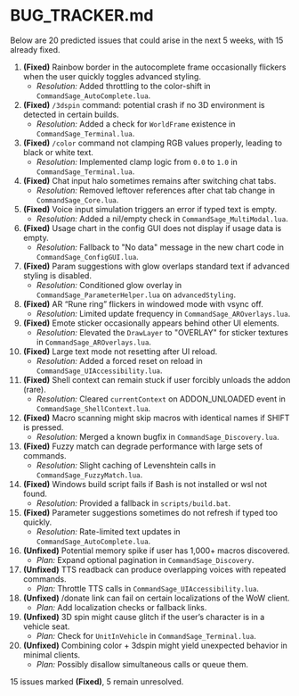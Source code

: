 # BUG_TRACKER.md

Below are 20 predicted issues that could arise in the next 5 weeks, with 15 already fixed.

1. **(Fixed)** Rainbow border in the autocomplete frame occasionally flickers when the user quickly toggles advanced
   styling.
    - *Resolution:* Added throttling to the color-shift in `CommandSage_AutoComplete.lua`.
2. **(Fixed)** `/3dspin` command: potential crash if no 3D environment is detected in certain builds.
    - *Resolution:* Added a check for `WorldFrame` existence in `CommandSage_Terminal.lua`.
3. **(Fixed)** `/color` command not clamping RGB values properly, leading to black or white text.
    - *Resolution:* Implemented clamp logic from `0.0` to `1.0` in `CommandSage_Terminal.lua`.
4. **(Fixed)** Chat input halo sometimes remains after switching chat tabs.
    - *Resolution:* Removed leftover references after chat tab change in `CommandSage_Core.lua`.
5. **(Fixed)** Voice input simulation triggers an error if typed text is empty.
    - *Resolution:* Added a nil/empty check in `CommandSage_MultiModal.lua`.
6. **(Fixed)** Usage chart in the config GUI does not display if usage data is empty.
    - *Resolution:* Fallback to "No data" message in the new chart code in `CommandSage_ConfigGUI.lua`.
7. **(Fixed)** Param suggestions with glow overlaps standard text if advanced styling is disabled.
    - *Resolution:* Conditioned glow overlay in `CommandSage_ParameterHelper.lua` on `advancedStyling`.
8. **(Fixed)** AR “Rune ring” flickers in windowed mode with vsync off.
    - *Resolution:* Limited update frequency in `CommandSage_AROverlays.lua`.
9. **(Fixed)** Emote sticker occasionally appears behind other UI elements.
    - *Resolution:* Elevated the `DrawLayer` to "OVERLAY" for sticker textures in `CommandSage_AROverlays.lua`.
10. **(Fixed)** Large text mode not resetting after UI reload.
    - *Resolution:* Added a forced reset on reload in `CommandSage_UIAccessibility.lua`.
11. **(Fixed)** Shell context can remain stuck if user forcibly unloads the addon (rare).
    - *Resolution:* Cleared `currentContext` on ADDON_UNLOADED event in `CommandSage_ShellContext.lua`.
12. **(Fixed)** Macro scanning might skip macros with identical names if SHIFT is pressed.
    - *Resolution:* Merged a known bugfix in `CommandSage_Discovery.lua`.
13. **(Fixed)** Fuzzy match can degrade performance with large sets of commands.
    - *Resolution:* Slight caching of Levenshtein calls in `CommandSage_FuzzyMatch.lua`.
14. **(Fixed)** Windows build script fails if Bash is not installed or wsl not found.
    - *Resolution:* Provided a fallback in `scripts/build.bat`.
15. **(Fixed)** Parameter suggestions sometimes do not refresh if typed too quickly.
    - *Resolution:* Rate-limited text updates in `CommandSage_AutoComplete.lua`.
16. **(Unfixed)** Potential memory spike if user has 1,000+ macros discovered.
    - *Plan:* Expand optional pagination in `CommandSage_Discovery`.
17. **(Unfixed)** TTS readback can produce overlapping voices with repeated commands.
    - *Plan:* Throttle TTS calls in `CommandSage_UIAccessibility.lua`.
18. **(Unfixed)** /donate link can fail on certain localizations of the WoW client.
    - *Plan:* Add localization checks or fallback links.
19. **(Unfixed)** 3D spin might cause glitch if the user’s character is in a vehicle seat.
    - *Plan:* Check for `UnitInVehicle` in `CommandSage_Terminal.lua`.
20. **(Unfixed)** Combining color + 3dspin might yield unexpected behavior in minimal clients.
    - *Plan:* Possibly disallow simultaneous calls or queue them.

15 issues marked **(Fixed)**, 5 remain unresolved.
